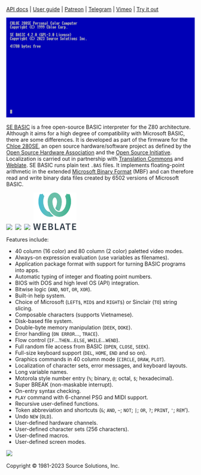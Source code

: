 [API docs](https://source-solutions.github.io/sebasic4/api/) | [User guide](https://github.com/source-solutions/sebasic4/wiki) | [Patreon](https://www.patreon.com/chloe280se) | [Telegram](https://t.me/chloe280seug) | [Vimeo](https://vimeo.com/chloecorp) | [Try it out](https://source-solutions.github.io/sebasic4/emu/)

![SE Basic 4.2.0](/images/sebasic4-2.png)

[SE BASIC](https://source-solutions.github.io/sebasic4/) is a free open-source BASIC interpreter for the Z80 architecture. Although it aims for a high degree of compatibility with Microsoft BASIC, there are some differences. It is developed as part of the firmware for the [Chloe 280SE](https://www.patreon.com/chloe280se), an open source hardware/software project as defined by the [Open Source Hardware Association](https://www.oshwa.org/) and the [Open Source Initiative](https://opensource.org/). Localization is carried out in partnership with [Translation Commons](https://translationcommons.org/) and [Weblate](https://hosted.weblate.org/engage/sebasic4/). SE BASIC runs plain text `.BAS` files. It implements floating-point arithmetic in the extended [Microsoft Binary Format](https://github.com/source-solutions/sebasic4/wiki/Technical-reference#microsoft-binary-format-extended) (MBF) and can therefore read and write binary data files created by 6502 versions of Microsoft BASIC.  

<img src="images/oshw-logo-800-px.png" style="width:112px"/>&nbsp;&nbsp;<img src="images/osi_standard_logo_0.png" style="width:100px"/>&nbsp;&nbsp;<img src="images/TC-logo.png" style="width:200px"/>&nbsp;&nbsp;<img src="images/weblate_logo.png" style="height:100px"/> 

Features include:

* 40 column (16 color) and 80 column (2 color) paletted video modes.
* Always-on expression evaluation (use variables as filenames).
* Application package format with support for turning BASIC programs into apps.
* Automatic typing of integer and floating point numbers.
* BIOS with DOS and high level OS (API) integration.
* Bitwise logic (`AND`, `NOT`, `OR`, `XOR`).
* Built-in help system.
* Choice of Microsoft (`LEFT$`, `MID$` and `RIGHT$`) or Sinclair (`TO`) string slicing.
* Composable characters (supports Vietnamese).
* Disk-based file system.
* Double-byte memory manipulation (`DEEK`, `DOKE`).
* Error handling (`ON ERROR`…, `TRACE`).
* Flow control (`IF`…`THEN`…`ELSE`, `WHILE`…`WEND`).
* Full random file access from BASIC (`OPEN`, `CLOSE`, `SEEK`).
* Full-size keyboard support (`DEL`, `HOME`, `END` and so on).
* Graphics commands in 40 column mode (`CIRCLE`, `DRAW`, `PLOT`).
* Localization of character sets, error messages, and keyboard layouts.
* Long variable names.
* Motorola style number entry (`%`; binary, `@`; octal, `$`; hexadecimal).
* Super BREAK (non-maskable interrupt).
* On-entry syntax checking.
* `PLAY` command with 6-channel PSG and MIDI support.
* Recursive user-defined functions.
* Token abbreviation and shortcuts (`&`; `AND`, `~`; `NOT`; `|`; `OR`, `?`; `PRINT`, `'`; `REM`').
* Undo `NEW` (`OLD`).
* User-defined hardware channels.
* User-defined character sets (256 characters).
* User-defined macros.
* User-defined screen modes.

<img src="images/ssi.png"/>

Copyright © 1981-2023 Source Solutions, Inc.

<a rel="me" href="https://hachyderm.io/@aowendev"></a>
